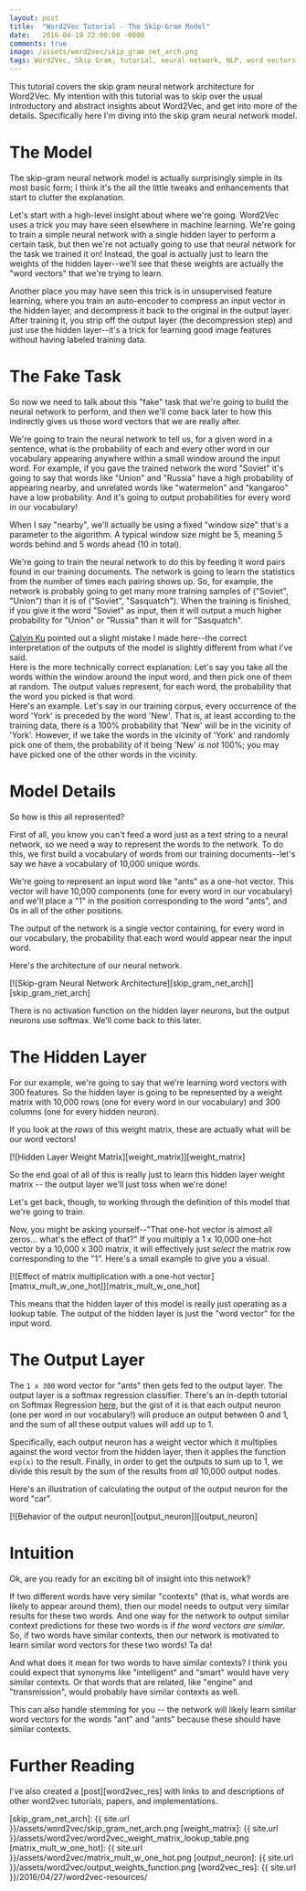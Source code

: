```yaml
---
layout: post
title:  "Word2Vec Tutorial - The Skip-Gram Model"
date:   2016-04-19 22:00:00 -0800
comments: true
image: /assets/word2vec/skip_gram_net_arch.png
tags: Word2Vec, Skip Gram, tutorial, neural network, NLP, word vectors
---
```


This tutorial covers the skip gram neural network architecture for Word2Vec. My intention with this tutorial was to skip over the usual introductory and abstract insights about Word2Vec, and get into more of the details. Specifically here I'm diving into the skip gram neural network model.

The Model
=========
The skip-gram neural network model is actually surprisingly simple in its most basic form; I think it's the all the little tweaks and enhancements that start to clutter the explanation.

Let's start with a high-level insight about where we're going. Word2Vec uses a trick you may have seen elsewhere in machine learning. We're going to train a simple neural network with a single hidden layer to perform a certain task, but then we're not actually going to use that neural network for the task we trained it on! Instead, the goal is actually just to learn the weights of the hidden layer--we'll see that these weights are actually the "word vectors" that we're trying to learn.

<div class="message">
Another place you may have seen this trick is in unsupervised feature learning, where you train an auto-encoder to compress an input vector in the hidden layer, and decompress it back to the original in the output layer. After training it, you strip off the output layer (the decompression step) and just use the hidden layer--it's a trick for learning good image features without having labeled training data.
</div>

The Fake Task
=============
So now we need to talk about this "fake" task that we're going to build the neural network to perform, and then we'll come back later to how this indirectly gives us those word vectors that we are really after.

We're going to train the neural network to tell us, for a given word in a sentence, what is the probability of each and every other word in our vocabulary appearing anywhere within a small window around the input word. For example, if you gave the trained network the word "Soviet" it's going to say that words like "Union" and "Russia" have a high probability of appearing nearby, and unrelated words like "watermelon" and "kangaroo" have a low probability. And it's going to output probabilities for every word in our vocabulary!

<div class="message">
When I say "nearby", we'll actually be using a fixed "window size" that's a parameter to the algorithm. A typical window size might be 5, meaning 5 words behind and 5 words ahead (10 in total).
</div>

We're going to train the neural network to do this by feeding it word pairs found in our training documents. The network is going to learn the statistics from the number of times each pairing shows up. So, for example, the network is probably going to get many more training samples of ("Soviet", "Union") than it is of ("Soviet", "Sasquatch"). When the training is finished, if you give it the word "Soviet" as input, then it will output a much higher probability for "Union" or "Russia" than it will for "Sasquatch".

<div class="message">
<a href="http://mccormickml.com/2016/04/19/word2vec-tutorial-the-skip-gram-model/#comment-2959829834">Calvin Ku</a> pointed out a slight mistake I made here--the correct interpretation of the outputs of the model is slightly different from what I've said.
<br/>
Here is the more technically correct explanation: Let's say you take all the words within the window around the input word, and then pick one of them at random. The output values represent, for each word, the probability that the word you picked is that word.
<br/>
Here's an example. Let's say in our training corpus, every occurrence of the word 'York' is preceded by the word 'New'. That is, at least according to the training data, there is a 100% probability that 'New' will be in the vicinity of 'York'. However, if we take the words in the vicinity of 'York' and randomly pick one of them, the probability of it being 'New' <em>is not</em> 100%; you may have picked one of the other words in the vicinity.

</div>

Model Details
=============

So how is this all represented?

First of all, you know you can't feed a word just as a text string to a neural network, so we need a way to represent the words to the network. To do this, we first build a vocabulary of words from our training documents--let's say we have a vocabulary of 10,000 unique words.

We're going to represent an input word like "ants" as a one-hot vector. This vector will have 10,000 components (one for every word in our vocabulary) and we'll place a "1" in the position corresponding to the word "ants", and 0s in all of the other positions.

The output of the network is a single vector containing, for every word in our vocabulary, the probability that each word would appear near the input word. 

Here's the architecture of our neural network.

[![Skip-gram Neural Network Architecture][skip_gram_net_arch]][skip_gram_net_arch]

There is no activation function on the hidden layer neurons, but the output neurons use softmax. We'll come back to this later.

The Hidden Layer
================

For our example, we're going to say that we're learning word vectors with 300 features. So the hidden layer is going to be represented by a weight matrix with 10,000 rows (one for every word in our vocabulary) and 300 columns (one for every hidden neuron).

If you look at the *rows* of this weight matrix, these are actually what will be our word vectors!

[![Hidden Layer Weight Matrix][weight_matrix]][weight_matrix]

So the end goal of all of this is really just to learn this hidden layer weight matrix -- the output layer we'll just toss when we're done!

Let's get back, though, to working through the definition of this model that we're going to train.

Now, you might be asking yourself--"That one-hot vector is almost all zeros... what's the effect of that?" If you multiply a 1 x 10,000 one-hot vector by a 10,000 x 300 matrix, it will effectively just *select* the matrix row corresponding to the "1". Here's a small example to give you a visual.

[![Effect of matrix multiplication with a one-hot vector][matrix_mult_w_one_hot]][matrix_mult_w_one_hot]

This means that the hidden layer of this model is really just operating as a lookup table. The output of the hidden layer is just the "word vector" for the input word.

The Output Layer
================

The `1 x 300` word vector for "ants" then gets fed to the output layer. The output layer is a softmax regression classifier. There's an in-depth tutorial on Softmax Regression [here](http://ufldl.stanford.edu/tutorial/supervised/SoftmaxRegression/), but the gist of it is that each output neuron (one per word in our vocabulary!) will produce an output between 0 and 1, and the sum of all these output values will add up to 1. 

Specifically, each output neuron has a weight vector which it multiplies against the word vector from the hidden layer, then it applies the function `exp(x)` to the result. Finally, in order to get the outputs to sum up to 1, we divide this result by the sum of the results from *all* 10,000 output nodes.

Here's an illustration of calculating the output of the output neuron for the word "car".

[![Behavior of the output neuron][output_neuron]][output_neuron]

Intuition
=========
Ok, are you ready for an exciting bit of insight into this network? 

If two different words have very similar "contexts" (that is, what words are likely to appear around them), then our model needs to output very similar results for these two words. And one way for the network to output similar context predictions for these two words is if *the word vectors are similar*. So, if two words have similar contexts, then our network is motivated to learn similar word vectors for these two words! Ta da!

And what does it mean for two words to have similar contexts? I think you could expect that synonyms like "intelligent" and "smart" would have very similar contexts. Or that words that are related, like "engine" and "transmission", would probably have similar contexts as well. 

This can also handle stemming for you -- the network will likely learn similar word vectors for the words "ant" and "ants" because these should have similar contexts.

Further Reading
===============
I've also created a [post][word2vec_res] with links to and descriptions of other word2vec tutorials, papers, and implementations.

[skip_gram_net_arch]: {{ site.url }}/assets/word2vec/skip_gram_net_arch.png
[weight_matrix]: {{ site.url }}/assets/word2vec/word2vec_weight_matrix_lookup_table.png
[matrix_mult_w_one_hot]: {{ site.url }}/assets/word2vec/matrix_mult_w_one_hot.png
[output_neuron]: {{ site.url }}/assets/word2vec/output_weights_function.png
[word2vec_res]: {{ site.url }}/2016/04/27/word2vec-resources/